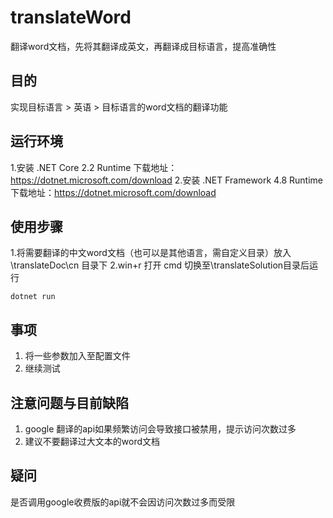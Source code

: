 # translateWord
翻译word文档，先将其翻译成英文，再翻译成目标语言，提高准确性
## 目的
实现目标语言 > 英语 > 目标语言的word文档的翻译功能

## 运行环境
1.安装 .NET Core 2.2 Runtime 
下载地址：https://dotnet.microsoft.com/download
2.安装 .NET Framework 4.8 Runtime
下载地址：https://dotnet.microsoft.com/download

## 使用步骤
1.将需要翻译的中文word文档（也可以是其他语言，需自定义目录）放入\translateDoc\cn 目录下
2.win+r 打开 cmd 切换至\translateSolution目录后运行
~~~
dotnet run
~~~

## 事项
1. 将一些参数加入至配置文件
2. 继续测试


## 注意问题与目前缺陷
1. google 翻译的api如果频繁访问会导致接口被禁用，提示访问次数过多
2. 建议不要翻译过大文本的word文档

## 疑问
是否调用google收费版的api就不会因访问次数过多而受限